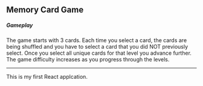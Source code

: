 ## Memory Card Game

##### Gameplay

The game starts with 3 cards. Each time you select a card, the cards are being shuffled and you have to select a card that you did NOT previously select. Once you select all unique cards for that level you advance further. The game difficulty increases as you progress through the levels.

---

This is my first React applcation.
